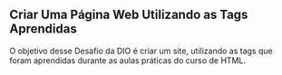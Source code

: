 ## Criar Uma Página Web Utilizando as Tags Aprendidas

O objetivo desse Desafio da DIO é criar um site, utilizando as tags que foram aprendidas durante as aulas práticas do curso de HTML.
 


